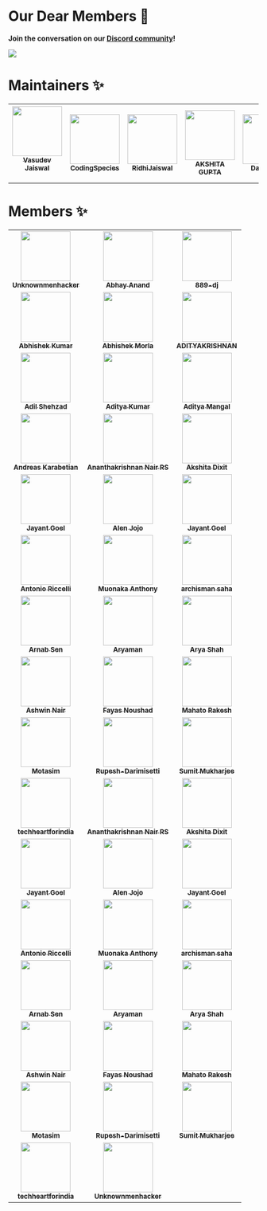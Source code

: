 

# Our Dear Members 🤝

  
**Join the conversation on our [Discord community](https://discord.gg/wXFWgsAuzR)!**
</ceneter>

<img src="https://user-images.githubusercontent.com/85981735/130237213-e8a8204e-6ddd-4665-87cc-07f15baa4185.png">



# Maintainers ✨


<table>
  <tr>
    <td align="center"><a href="https://vasudevjaiswal.com"><img src="https://avatars.githubusercontent.com/u/85981735?v=4?s=100" width="100px;" alt=""/><br /><sub><b>Vasudev Jaiswal</b></sub></a><br />
    
</a></td>

<td align="center"><a href="https://codingspecies.github.io/MeAndMyApps/"><img src="https://avatars.githubusercontent.com/u/70807500?v=4?s=100" width="100px;" alt=""/><br /><sub><b>CodingSpecies</b></sub></a><br />


<td align="center"><a href="https://github.com/RidhiJaiswal"><img src="https://avatars.githubusercontent.com/u/87558815?v=4?s=100" width="100px;" alt=""/><br /><sub><b>RidhiJaiswal</b></sub></a><br />


<!-- AKSHITA GUPTA -->
<td align="center"><a href="https://github.com/akshitagupta15june
"><img src="https://avatars.githubusercontent.com/u/57909583?v=4" width="100px;" alt=""/><br /><sub><b>AKSHITA GUPTA</b></sub></a><br />


<!-- David Leal -->
<td align="center"><a href="https://github.com/Panquesito7
"><img src="https://avatars.githubusercontent.com/u/51391473?v=4" width="100px;" alt=""/><br /><sub><b>
David Leal</b></sub></a><br />

<!-- Avatar
:octocat:
AvidCoder -->
<td align="center"><a href="https://github.com/AvidCoder101
"><img src="https://avatars.githubusercontent.com/u/70807684?v=4" width="100px;" alt=""/><br /><sub><b>

AvidCoder</b></sub></a><br />

</tr>
</table>

# Members ✨
<!-- Members STart section  -->


<table>
<tr>


<!-- 
Unknownmenhacker -->
<td align="center"><a href="https://github.com/
Unknownmenhacker"><img src="https://avatars.githubusercontent.com/u/87598244?v=4" width="100px;" alt=""/><br /><sub><b>Unknownmenhacker</b></sub></a><br />



<!-- Abhay Anand -->
<td align="center"><a href="https://github.com/Abhay0809"><img src="https://avatars.githubusercontent.com/u/48680107?v=4" width="100px;" alt=""/><br /><sub><b>
Abhay Anand</b></sub></a><br />

<!-- 889-dj -->
<td align="center"><a href="https://github.com/889-dj"><img src="https://avatars.githubusercontent.com/u/73821023?v=4" width="100px;" alt=""/><br /><sub><b>889-dj</b></sub></a><br />
</tr>

<!-- Memebers -2_sec-->
<tr>

<!-- Abhishek Kumar -->
<td align="center"><a href="https://github.com/Abhishek-kumar09"><img src="https://avatars.githubusercontent.com/u/48255244?v=4" width="100px;" alt=""/><br /><sub><b>
Abhishek Kumar</b></sub></a><br />

<!-- Abhishek Morla -->
<td align="center"><a href="https://github.com/abhishekmorla
"><img src="https://avatars.githubusercontent.com/u/56071093?v=4" width="100px;" alt=""/><br /><sub><b>Abhishek Morla</b></sub></a><br />

<!-- ADITYAKRISHNAN -->
<td align="center"><a href="https://github.com/adi-code22
"><img src="https://avatars.githubusercontent.com/u/78801889?v=4" width="100px;" alt=""/><br /><sub><b>ADITYAKRISHNAN</b></sub></a><br />

</tr>

<!-- Members -3_sec -->
<tr>

<!-- Adil Shehzad -->
<td align="center"><a href="https://github.com/adilshehzad786
"><img src="https://avatars.githubusercontent.com/u/53600644?v=4" width="100px;" alt=""/><br /><sub><b>Adil Shehzad</b></sub></a><br />



<!-- Aditya Kumar -->
<td align="center"><a href="https://github.com/adityakmr7
"><img src="https://avatars.githubusercontent.com/u/36496640?v=4" width="100px;" alt=""/><br /><sub><b>
Aditya Kumar</b></sub></a><br />

<!-- Aditya Mangal -->
<td align="center"><a href="https://github.com/adityamangal1
"><img src="https://avatars.githubusercontent.com/u/68494604?v=4" width="100px;" alt=""/><br /><sub><b>Aditya Mangal</b></sub></a><br />

</tr>

<!-- Member - 3_sec -->
<tr>

<!-- Andreas Karabetian -->
<td align="center"><a href="https://github.com/adreaskar
"><img src="https://avatars.githubusercontent.com/u/63111742?v=4" width="100px;" alt=""/><br /><sub><b>Andreas Karabetian</b></sub></a><br />


<!-- Ananthakrishnan Nair RS -->
<td align="center"><a href="https://github.com/akrish4
"><img src="https://avatars.githubusercontent.com/u/61831021?v=4" width="100px;" alt=""/><br /><sub><b>
Ananthakrishnan Nair RS</b></sub></a><br />

<!-- Akshita Dixit -->
<td align="center"><a href="https://github.com/akshitadixit
"><img src="https://avatars.githubusercontent.com/u/56997545?v=4" width="100px;" alt=""/><br /><sub><b>Akshita Dixit</b></sub></a><br />

</tr>

<!-- Member -4_SEc -->

<tr>

<!-- Jayant Goel -->
<td align="center"><a href="http://JayantGoel001.github.io"><img src="https://avatars.githubusercontent.com/u/54479676?v=4?s=100" width="100px;" alt=""/><br /><sub><b>Jayant Goel</b></sub></a><br />


<!-- Alen Jojo -->
<td align="center"><a href="https://github.com/Alenjojo"><img src="https://avatars.githubusercontent.com/u/51394913?v=4" width="100px;" alt=""/><br /><sub><b>
Alen Jojo</b></sub></a><br />


<!-- Ankita Puri -->
<td align="center"><a href="https://github.com/ankitapuri"><img src="https://avatars.githubusercontent.com/u/54734002?v=4" width="100px;" alt=""/><br /><sub><b>Jayant Goel</b></sub></a><br />

</tr>

<!-- Member-5 SEc  -->

<tr>


<!-- Antonio Riccelli -->
<td align="center"><a href="https://github.com/Antonio-Riccelli"><img src="https://avatars.githubusercontent.com/u/39813213?v=4" width="100px;" alt=""/><br /><sub><b>
Antonio Riccelli</b></sub></a><br />


<!-- Muonaka Anthony -->
<td align="center"><a href="https://github.com/Antonynans"><img src="https://avatars.githubusercontent.com/u/40110972?v=4" width="100px;" alt=""/><br /><sub><b>
Muonaka Anthony</b></sub></a><br />


<!-- archisman saha -->
<td align="center"><a href="https://github.com/archismansaha"><img src="https://avatars.githubusercontent.com/u/76175105?v=4" width="100px;" alt=""/><br /><sub><b>archisman saha</b></sub></a><br />

<!-- Member -6 Sec  -->

<tr>



<!-- Arnab Sen -->
<td align="center"><a href="https://github.com/arnabsen1729"><img src="https://avatars.githubusercontent.com/u/51032928?v=4" width="100px;" alt=""/><br /><sub><b>
Arnab Sen</b></sub></a><br />


<!-- Aryaman -->
<td align="center"><a href="https://github.com/Aryamanz29"><img src="https://avatars.githubusercontent.com/u/56113566?v=4" width="100px;" alt=""/><br /><sub><b>
Aryaman</b></sub></a><br />



<!-- Arya Shah -->
<td align="center"><a href="https://github.com/aryashah2k"><img src="https://avatars.githubusercontent.com/u/73865728?v=4" width="100px;" alt=""/><br /><sub><b>
Arya Shah</b></sub></a><br />

</tr>

<!-- Member -7 SEc -->

<tr>


<!-- Ashwin Naird -->
<td align="center"><a href="https://github.com/Ashwin-exe"><img src="https://avatars.githubusercontent.com/u/58840757?v=4" width="100px;" alt=""/><br /><sub><b>
Ashwin Nair</b></sub></a><br />


<!-- Fayas Noushad -->
<td align="center"><a href="https://github.com/FayasNoushad"><img src="https://avatars.githubusercontent.com/u/76828314?v=4" width="100px;" alt=""/><br /><sub><b>
Fayas Noushad</b></sub></a><br />


<!-- Mahato Rakesh -->
<td align="center"><a href="https://github.com/mahatorakesh"><img src="https://avatars.githubusercontent.com/u/69909347?v=4" width="100px;" alt=""/><br /><sub><b>Mahato Rakesh</b></sub></a><br />

</tr>

<!-- Member -8 Sec  -->
<tr>

<!-- Motasim -->
<td align="center"><a href="https://github.com/motasimmakki"><img src="https://avatars.githubusercontent.com/u/44056349?v=4" width="100px;" alt=""/><br /><sub><b>Motasim</b></sub></a><br />


<!-- 
Rupesh-Darimisetti -->
<td align="center"><a href="https://github.com/mahatorakesh"><img src="https://avatars.githubusercontent.com/u/49586865?v=4" width="100px;" alt=""/><br /><sub><b>Rupesh-Darimisetti</b></sub></a><br />


<!-- 
Sumit Mukharjee-->
<td align="center"><a href="https://github.com/sumitmukharjeeeeee"><img src="https://avatars.githubusercontent.com/u/59107641?v=4" width="100px;" alt=""/><br /><sub><b>
Sumit Mukharjee</b></sub></a><br />

</tr>

<!-- Member -9 SEc  -->
<tr>


<!-- 
techheartforindia -->
<td align="center"><a href="https://github.com/https://avatars.githubusercontent.com/u/89597664?v=4"><img src="https://avatars.githubusercontent.com/u/89597664?v=4" width="100px;" alt=""/><br /><sub><b>
techheartforindia</b></sub></a><br />



<!-- 

</tr>
</table>


<!-- Ananthakrishnan Nair RS -->
<td align="center"><a href="https://github.com/akrish4
"><img src="https://avatars.githubusercontent.com/u/61831021?v=4" width="100px;" alt=""/><br /><sub><b>
Ananthakrishnan Nair RS</b></sub></a><br />

<!-- Akshita Dixit -->
<td align="center"><a href="https://github.com/akshitadixit
"><img src="https://avatars.githubusercontent.com/u/56997545?v=4" width="100px;" alt=""/><br /><sub><b>Akshita Dixit</b></sub></a><br />

</tr>

<!-- Member -4_SEc -->

<tr>

<!-- Jayant Goel -->
<td align="center"><a href="http://JayantGoel001.github.io"><img src="https://avatars.githubusercontent.com/u/54479676?v=4?s=100" width="100px;" alt=""/><br /><sub><b>Jayant Goel</b></sub></a><br />


<!-- Alen Jojo -->
<td align="center"><a href="https://github.com/Alenjojo"><img src="https://avatars.githubusercontent.com/u/51394913?v=4" width="100px;" alt=""/><br /><sub><b>
Alen Jojo</b></sub></a><br />


<!-- Ankita Puri -->
<td align="center"><a href="https://github.com/ankitapuri"><img src="https://avatars.githubusercontent.com/u/54734002?v=4" width="100px;" alt=""/><br /><sub><b>Jayant Goel</b></sub></a><br />

</tr>

<!-- Member-5 SEc  -->

<tr>


<!-- Antonio Riccelli -->
<td align="center"><a href="https://github.com/Antonio-Riccelli"><img src="https://avatars.githubusercontent.com/u/39813213?v=4" width="100px;" alt=""/><br /><sub><b>
Antonio Riccelli</b></sub></a><br />


<!-- Muonaka Anthony -->
<td align="center"><a href="https://github.com/Antonynans"><img src="https://avatars.githubusercontent.com/u/40110972?v=4" width="100px;" alt=""/><br /><sub><b>
Muonaka Anthony</b></sub></a><br />


<!-- archisman saha -->
<td align="center"><a href="https://github.com/archismansaha"><img src="https://avatars.githubusercontent.com/u/76175105?v=4" width="100px;" alt=""/><br /><sub><b>archisman saha</b></sub></a><br />

<!-- Member -6 Sec  -->

<tr>



<!-- Arnab Sen -->
<td align="center"><a href="https://github.com/arnabsen1729"><img src="https://avatars.githubusercontent.com/u/51032928?v=4" width="100px;" alt=""/><br /><sub><b>
Arnab Sen</b></sub></a><br />


<!-- Aryaman -->
<td align="center"><a href="https://github.com/Aryamanz29"><img src="https://avatars.githubusercontent.com/u/56113566?v=4" width="100px;" alt=""/><br /><sub><b>
Aryaman</b></sub></a><br />



<!-- Arya Shah -->
<td align="center"><a href="https://github.com/aryashah2k"><img src="https://avatars.githubusercontent.com/u/73865728?v=4" width="100px;" alt=""/><br /><sub><b>
Arya Shah</b></sub></a><br />

</tr>

<!-- Member -7 SEc -->

<tr>


<!-- Ashwin Naird -->
<td align="center"><a href="https://github.com/Ashwin-exe"><img src="https://avatars.githubusercontent.com/u/58840757?v=4" width="100px;" alt=""/><br /><sub><b>
Ashwin Nair</b></sub></a><br />


<!-- Fayas Noushad -->
<td align="center"><a href="https://github.com/FayasNoushad"><img src="https://avatars.githubusercontent.com/u/76828314?v=4" width="100px;" alt=""/><br /><sub><b>
Fayas Noushad</b></sub></a><br />


<!-- Mahato Rakesh -->
<td align="center"><a href="https://github.com/mahatorakesh"><img src="https://avatars.githubusercontent.com/u/69909347?v=4" width="100px;" alt=""/><br /><sub><b>Mahato Rakesh</b></sub></a><br />

</tr>

<!-- Member -8 Sec  -->
<tr>

<!-- Motasim -->
<td align="center"><a href="https://github.com/motasimmakki"><img src="https://avatars.githubusercontent.com/u/44056349?v=4" width="100px;" alt=""/><br /><sub><b>Motasim</b></sub></a><br />


<!-- 
Rupesh-Darimisetti -->
<td align="center"><a href="https://github.com/mahatorakesh"><img src="https://avatars.githubusercontent.com/u/49586865?v=4" width="100px;" alt=""/><br /><sub><b>Rupesh-Darimisetti</b></sub></a><br />


<!-- 
Sumit Mukharjee-->
<td align="center"><a href="https://github.com/sumitmukharjeeeeee"><img src="https://avatars.githubusercontent.com/u/59107641?v=4" width="100px;" alt=""/><br /><sub><b>
Sumit Mukharjee</b></sub></a><br />

</tr>

<!-- Member -9 SEc  -->
<tr>


<!-- 
techheartforindia -->
<td align="center"><a href="https://github.com/https://avatars.githubusercontent.com/u/89597664?v=4"><img src="https://avatars.githubusercontent.com/u/89597664?v=4" width="100px;" alt=""/><br /><sub><b>
techheartforindia</b></sub></a><br />


<!-- 
Unknownmenhacker -->
<td align="center"><a href="https://github.com/
Unknownmenhacker"><img src="https://avatars.githubusercontent.com/u/87598244?v=4" width="100px;" alt=""/><br /><sub><b>Unknownmenhacker</b></sub></a><br />
<!-- 

</tr>
</table>

